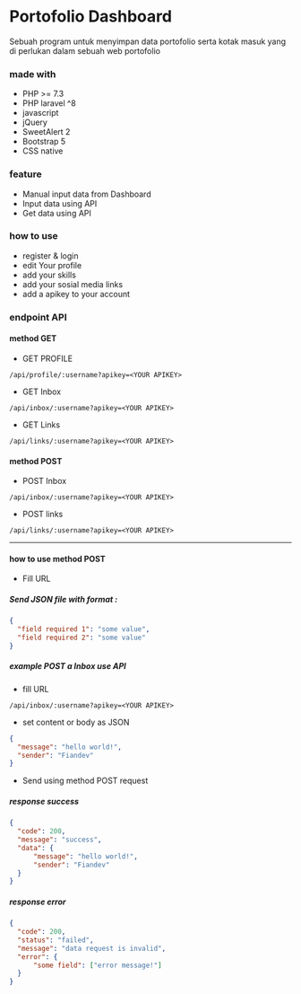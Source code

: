 # Portofolio Dashboard
Sebuah program untuk menyimpan data portofolio serta kotak masuk yang di perlukan dalam sebuah web portofolio

### made with
- PHP >= 7.3
- PHP laravel ^8
- javascript
- jQuery
- SweetAlert 2
- Bootstrap 5
- CSS native

### feature
- Manual input data from Dashboard
- Input data using API
- Get data using API

### how to use
- register & login
- edit Your profile
- add your skills
- add your sosial media links
- add a apikey to your account

### endpoint API

#### method GET

- GET PROFILE
```shell
/api/profile/:username?apikey=<YOUR APIKEY>
```

- GET Inbox
```shell
/api/inbox/:username?apikey=<YOUR APIKEY>
```

- GET Links
```shell
/api/links/:username?apikey=<YOUR APIKEY>
```

#### method POST

- POST Inbox
```shell
/api/inbox/:username?apikey=<YOUR APIKEY>
```

- POST links
```shell
/api/links/:username?apikey=<YOUR APIKEY>
```

<hr>

#### how to use method POST
- Fill URL

##### Send JSON file with format :
```json
{
  "field required 1": "some value",
  "field required 2": "some value"
}
```

##### example POST a Inbox use API

- fill URL
```shell
/api/inbox/:username?apikey=<YOUR APIKEY>
```
- set content or body as JSON
```json
{
  "message": "hello world!",
  "sender": "Fiandev"
}
```
- Send using method POST request

##### response success

```json
{
  "code": 200,
  "message": "success",
  "data": {
      "message": "hello world!",
      "sender": "Fiandev"
  }
}
```

##### response error
```json
{
  "code": 200,
  "status": "failed",
  "message": "data request is invalid",
  "error": {
      "some field": ["error message!"]
  }
}
```
